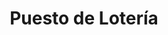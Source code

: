 ---
title: "Puesto de Lotería"
url: /toluca-de-lerdo/puesto-de-loteria-calle-juan-aldama/
shop: lotería
---